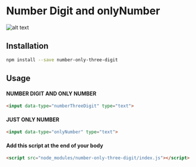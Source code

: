 
# Number Digit and onlyNumber

![alt text](https://image.ibb.co/iEce39/gitttt.png "Number Digit and onlyNumber Demo")


Installation
------------

```bash
npm install --save number-only-three-digit
```

Usage
-----

#### NUMBER DIGIT AND ONLY NUMBER
```html
<input data-type="numberThreeDigit" type="text">
```

#### JUST ONLY NUMBER
```html
<input data-type="onlyNumber" type="text">       
```



#### Add this script at the end of your body


```html
<script src="node_modules/number-only-three-digit/index.js"></script>
```